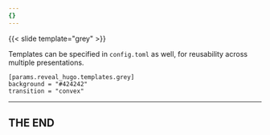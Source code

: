 ```yaml
---
{}
---
```


{{< slide template="grey" >}}

Templates can be specified in `config.toml` as well, for reusability across multiple presentations.

```
[params.reveal_hugo.templates.grey]
background = "#424242"
transition = "convex"
```

---

## THE END